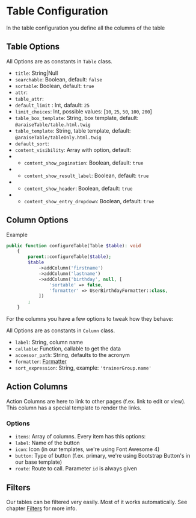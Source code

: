 # Table Configuration

In the table configuration you define all the columns of the table

## Table Options

All Options are as constants in `Table` class.

- `title`: String|Null
- `searchable`: Boolean, default: `false`
- `sortable`: Boolean, default: `true`
- `attr`:
- `table_attr`: 
- `default_limit` : Int, dafault: `25`
- `limit_choices`:  Int, possible values: [`10`, `25`, `50`, `100`, `200`]
- `table_box_template`: String, box template, default: `@araiseTable/table.html.twig`
- `table_template`: String, table template, default:  `@araiseTable/tableOnly.html.twig`
- `default_sort`:
- `content_visibility`: Array with option, default:
- - `content_show_pagination`: Boolean, default: `true`
- - `content_show_result_label`: Boolean, default: `true`
- - `content_show_header`: Boolean, default: `true`
- - `content_show_entry_dropdown`: Boolean, default: `true`


## Column Options

Example
```php
public function configureTable(Table $table): void
    {
        parent::configureTable($table);
        $table
            ->addColumn('firstname')
            ->addColumn('lastname')
            ->addColumn('birthday', null, [
                'sortable' => false,
                'formatter' => UserBirthdayFormatter::class,
            ])
        ;
    }
```

For the columns you have a few options to tweak how they behave:

All Options are as constants in `Column` class.

- `label`: String, column name
- `callable`: Function, callable to get the data
- `accessor_path`: String, defaults to the acronym
- `formatter`: [Formatter](formatter.md)
- `sort_expression`: String, example: `'trainerGroup.name'`

## Action Columns

Action Columns are here to link to other pages (f.ex. link to edit or view).
This column has a special template to render the links.

### Options

- `items`: Array of columns. Every item has this options:
- `label`: Name of the button
- `icon`: Icon (in our templates, we're using Font Awesome 4)
- `button`: Type of button (f.ex. primary, we're using Bootstrap Button's in our base template)
- `route`: Route to call. Parameter `id` is always given

## Filters

Our tables can be filtered very easily. Most of it works automatically. See chapter [Filters](filters.md) for more info. 
